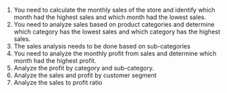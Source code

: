 1. You need to calculate the monthly sales of the store and identify which month had the highest sales and which month had the lowest sales.
2. You need to analyze sales based on product categories and determine which category has the lowest sales and which category has the highest sales.
3. The sales analysis needs to be done based on sub-categories
4. You need to analyze the monthly profit from sales and determine which month had the highest profit.
5. Analyze the profit by category and sub-category.
6. Analyze the sales and profit by customer segment
7. Analyze the sales to profit ratio
   

